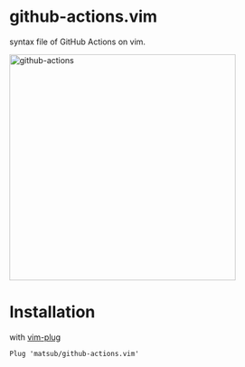 # github-actions.vim
syntax file of GitHub Actions on vim.

<img width="400px" alt="github-actions" src="https://user-images.githubusercontent.com/7338982/47188138-a4460580-d2eb-11e8-8bef-8bb2d8f26a96.png">

# Installation
with [vim-plug](https://github.com/junegunn/vim-plug)

```
Plug 'matsub/github-actions.vim'
```
